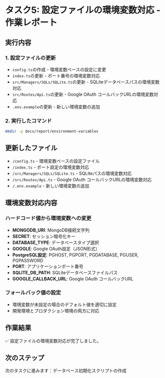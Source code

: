 # タスク5: 設定ファイルの環境変数対応 - 作業レポート

## 実行内容

### 1. 設定ファイルの更新
- `config.ts`の作成 - 環境変数ベースの設定に変更
- `index.ts`の更新 - ポート番号の環境変数対応
- `src/Managers/SQLs/SQLite.ts`の更新 - SQLiteデータベースパスの環境変数対応
- `src/Routes/Api.ts`の更新 - Google OAuth コールバックURLの環境変数対応
- `.env.example`の更新 - 新しい環境変数の追加

### 2. 実行したコマンド
```bash
mkdir -p docs/report/environment-variables
```

## 更新したファイル
- `/config.ts` - 環境変数ベースの設定ファイル
- `/index.ts` - ポート設定の環境変数対応
- `/src/Managers/SQLs/SQLite.ts` - SQLiteパスの環境変数対応
- `/src/Routes/Api.ts` - Google OAuth コールバックURLの環境変数対応
- `/.env.example` - 新しい環境変数の追加

## 環境変数対応内容

### ハードコード値から環境変数への変更
- **MONGODB_URI**: MongoDB接続文字列
- **SECRET**: セッション暗号化キー
- **DATABASE_TYPE**: データベースタイプ選択
- **GOOGLE**: Google OAuth設定（JSON形式）
- **PostgreSQL設定**: PGHOST, PGPORT, PGDATABASE, PGUSER, PGPASSWORD
- **PORT**: アプリケーションポート番号
- **SQLITE_DB_PATH**: SQLiteデータベースファイルパス
- **GOOGLE_CALLBACK_URL**: Google OAuth コールバックURL

### フォールバック値の設定
- 環境変数が未設定の場合のデフォルト値を適切に設定
- 開発環境とプロダクション環境の両方に対応

## 作業結果
✅ 設定ファイルの環境変数対応が完了しました。

## 次のステップ
次のタスクに進みます：データベース初期化スクリプトの作成